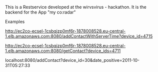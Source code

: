 
This is a Restservice developed at the wirvsvirus - hackathon.
It is the backend for the App "my co:radar"

Examples

http://ec2co-ecsel-1csbqjzp0mf6r-1878008528.eu-central-1.elb.amazonaws.com:8080/addContactWithServerTime?device_id=4715

http://ec2co-ecsel-1csbqjzp0mf6r-1878008528.eu-central-1.elb.amazonaws.com:8080/getContact?device_ids=4711

localhost:8080/addContact?device_id=30&date_positive=2011-10-31T05:27:33